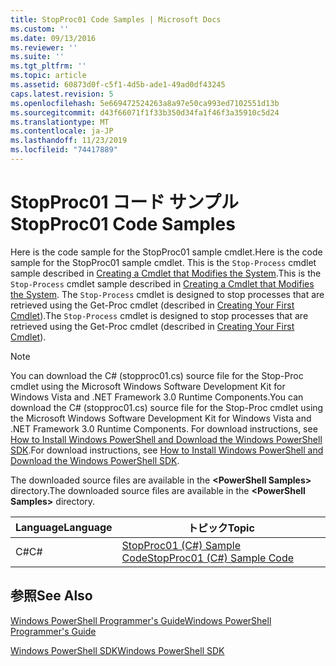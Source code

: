 ```yaml
---
title: StopProc01 Code Samples | Microsoft Docs
ms.custom: ''
ms.date: 09/13/2016
ms.reviewer: ''
ms.suite: ''
ms.tgt_pltfrm: ''
ms.topic: article
ms.assetid: 60873d0f-c5f1-4d5b-ade1-49ad0df43245
caps.latest.revision: 5
ms.openlocfilehash: 5e669472524263a8a97e50ca993ed7102551d13b
ms.sourcegitcommit: d43f66071f1f33b350d34fa1f46f3a35910c5d24
ms.translationtype: MT
ms.contentlocale: ja-JP
ms.lasthandoff: 11/23/2019
ms.locfileid: "74417889"
---
```

# <a name="stopproc01-code-samples"></a><span data-ttu-id="ac6a6-102">StopProc01 コード サンプル</span><span class="sxs-lookup"><span data-stu-id="ac6a6-102">StopProc01 Code Samples</span></span>

<span data-ttu-id="ac6a6-103">Here is the code sample for the StopProc01 sample cmdlet.</span><span class="sxs-lookup"><span data-stu-id="ac6a6-103">Here is the code sample for the StopProc01 sample cmdlet.</span></span> <span data-ttu-id="ac6a6-104">This is the `Stop-Process` cmdlet sample described in [Creating a Cmdlet that Modifies the System](../cmdlet/creating-a-cmdlet-that-modifies-the-system.md).</span><span class="sxs-lookup"><span data-stu-id="ac6a6-104">This is the `Stop-Process` cmdlet sample described in [Creating a Cmdlet that Modifies the System](../cmdlet/creating-a-cmdlet-that-modifies-the-system.md).</span></span> <span data-ttu-id="ac6a6-105">The `Stop-Process` cmdlet is designed to stop processes that are retrieved using the Get-Proc cmdlet (described in [Creating Your First Cmdlet](../cmdlet/creating-a-cmdlet-without-parameters.md)).</span><span class="sxs-lookup"><span data-stu-id="ac6a6-105">The `Stop-Process` cmdlet is designed to stop processes that are retrieved using the Get-Proc cmdlet (described in [Creating Your First Cmdlet](../cmdlet/creating-a-cmdlet-without-parameters.md)).</span></span>

> [!NOTE]
> <span data-ttu-id="ac6a6-106">You can download the C# (stopproc01.cs) source file for the Stop-Proc cmdlet using the Microsoft Windows Software Development Kit for Windows Vista and .NET Framework 3.0 Runtime Components.</span><span class="sxs-lookup"><span data-stu-id="ac6a6-106">You can download the C# (stopproc01.cs) source file for the Stop-Proc cmdlet using the Microsoft Windows Software Development Kit for Windows Vista and .NET Framework 3.0 Runtime Components.</span></span> <span data-ttu-id="ac6a6-107">For download instructions, see [How to Install Windows PowerShell and Download the Windows PowerShell SDK](/powershell/scripting/developer/installing-the-windows-powershell-sdk).</span><span class="sxs-lookup"><span data-stu-id="ac6a6-107">For download instructions, see [How to Install Windows PowerShell and Download the Windows PowerShell SDK](/powershell/scripting/developer/installing-the-windows-powershell-sdk).</span></span>
>
> <span data-ttu-id="ac6a6-108">The downloaded source files are available in the **\<PowerShell Samples>** directory.</span><span class="sxs-lookup"><span data-stu-id="ac6a6-108">The downloaded source files are available in the **\<PowerShell Samples>** directory.</span></span>

|<span data-ttu-id="ac6a6-109">Language</span><span class="sxs-lookup"><span data-stu-id="ac6a6-109">Language</span></span>|<span data-ttu-id="ac6a6-110">トピック</span><span class="sxs-lookup"><span data-stu-id="ac6a6-110">Topic</span></span>|
|--------------|-----------|
|<span data-ttu-id="ac6a6-111">C#</span><span class="sxs-lookup"><span data-stu-id="ac6a6-111">C#</span></span>|[<span data-ttu-id="ac6a6-112">StopProc01 (C#) Sample Code</span><span class="sxs-lookup"><span data-stu-id="ac6a6-112">StopProc01 (C#) Sample Code</span></span>](./stopproc01-csharp-sample-code.md)|

## <a name="see-also"></a><span data-ttu-id="ac6a6-113">参照</span><span class="sxs-lookup"><span data-stu-id="ac6a6-113">See Also</span></span>

[<span data-ttu-id="ac6a6-114">Windows PowerShell Programmer's Guide</span><span class="sxs-lookup"><span data-stu-id="ac6a6-114">Windows PowerShell Programmer's Guide</span></span>](./windows-powershell-programmer-s-guide.md)

[<span data-ttu-id="ac6a6-115">Windows PowerShell SDK</span><span class="sxs-lookup"><span data-stu-id="ac6a6-115">Windows PowerShell SDK</span></span>](../windows-powershell-reference.md)
